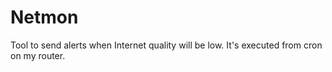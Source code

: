Netmon
======

Tool to send alerts when Internet quality will be low. It's executed from cron on my router.
